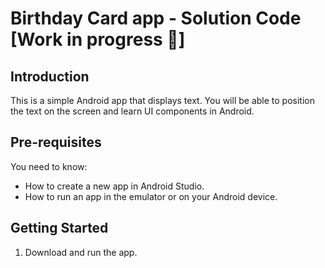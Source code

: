 Birthday Card app - Solution Code [Work in progress 🚧]
==========================================

Introduction
------------
This is a simple Android app that displays text.
You will be able to position the text on the screen and learn UI components in Android.


Pre-requisites
--------------

You need to know:
- How to create a new app in Android Studio.
- How to run an app in the emulator or on your Android device.


Getting Started
---------------

1. Download and run the app.
